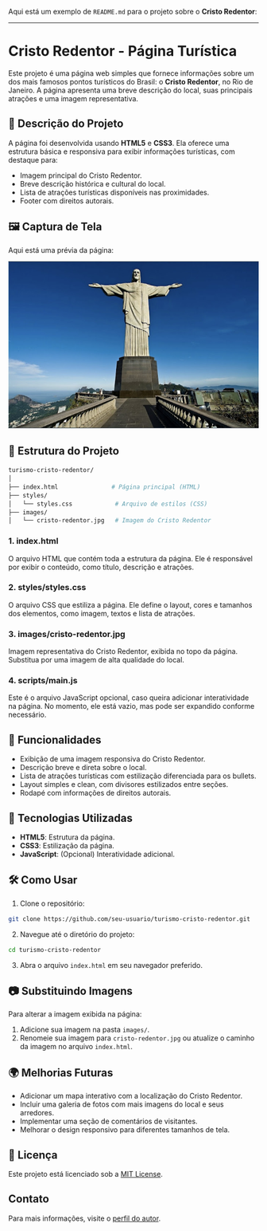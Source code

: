 Aqui está um exemplo de `README.md` para o projeto sobre o **Cristo Redentor**:

---

# Cristo Redentor - Página Turística

Este projeto é uma página web simples que fornece informações sobre um dos mais famosos pontos turísticos do Brasil: o **Cristo Redentor**, no Rio de Janeiro. A página apresenta uma breve descrição do local, suas principais atrações e uma imagem representativa.

## 📄 Descrição do Projeto

A página foi desenvolvida usando **HTML5** e **CSS3**. Ela oferece uma estrutura básica e responsiva para exibir informações turísticas, com destaque para:

- Imagem principal do Cristo Redentor.
- Breve descrição histórica e cultural do local.
- Lista de atrações turísticas disponíveis nas proximidades.
- Footer com direitos autorais.

## 🖼️ Captura de Tela

Aqui está uma prévia da página:

![Cristo Redentor Preview](images/cristo-redentor.jpg)

## 📁 Estrutura do Projeto

```bash
turismo-cristo-redentor/
│
├── index.html               # Página principal (HTML)
├── styles/
│   └── styles.css            # Arquivo de estilos (CSS)
├── images/
│   └── cristo-redentor.jpg   # Imagem do Cristo Redentor

```

### 1. **index.html**
O arquivo HTML que contém toda a estrutura da página. Ele é responsável por exibir o conteúdo, como título, descrição e atrações.

### 2. **styles/styles.css**
O arquivo CSS que estiliza a página. Ele define o layout, cores e tamanhos dos elementos, como imagem, textos e lista de atrações.

### 3. **images/cristo-redentor.jpg**
Imagem representativa do Cristo Redentor, exibida no topo da página. Substitua por uma imagem de alta qualidade do local.

### 4. **scripts/main.js**
Este é o arquivo JavaScript opcional, caso queira adicionar interatividade na página. No momento, ele está vazio, mas pode ser expandido conforme necessário.

## 🎨 Funcionalidades

- Exibição de uma imagem responsiva do Cristo Redentor.
- Descrição breve e direta sobre o local.
- Lista de atrações turísticas com estilização diferenciada para os bullets.
- Layout simples e clean, com divisores estilizados entre seções.
- Rodapé com informações de direitos autorais.

## 🚀 Tecnologias Utilizadas

- **HTML5**: Estrutura da página.
- **CSS3**: Estilização da página.
- **JavaScript**: (Opcional) Interatividade adicional.

## 🛠️ Como Usar

1. Clone o repositório:

```bash
git clone https://github.com/seu-usuario/turismo-cristo-redentor.git
```

2. Navegue até o diretório do projeto:

```bash
cd turismo-cristo-redentor
```

3. Abra o arquivo `index.html` em seu navegador preferido.

## 📷 Substituindo Imagens

Para alterar a imagem exibida na página:

1. Adicione sua imagem na pasta `images/`.
2. Renomeie sua imagem para `cristo-redentor.jpg` ou atualize o caminho da imagem no arquivo `index.html`.

## 🌍 Melhorias Futuras

- Adicionar um mapa interativo com a localização do Cristo Redentor.
- Incluir uma galeria de fotos com mais imagens do local e seus arredores.
- Implementar uma seção de comentários de visitantes.
- Melhorar o design responsivo para diferentes tamanhos de tela.

## 📄 Licença

Este projeto está licenciado sob a [MIT License](https://choosealicense.com/licenses/mit/).

## Contato
Para mais informações, visite o [perfil do autor](https://www.linkedin.com/in/sergiowillames/).